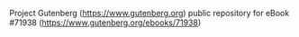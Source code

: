 Project Gutenberg (https://www.gutenberg.org) public repository
for eBook #71938 (https://www.gutenberg.org/ebooks/71938)
